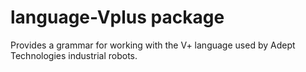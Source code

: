 # language-Vplus package

Provides a grammar for working with the V+ language used by Adept Technologies industrial robots.
